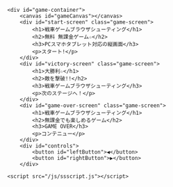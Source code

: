 <!DOCTYPE HTML PUBLIC "-//W3C//DTD HTML 4.01 Transitional//EN">
<html dir="ltr" lang="ja">
    <head>
        <meta http-equiv="Content-Type" content="text/html; charset=UTF-8">
<meta name="description" content="戦車ゲームブラウザシューティング無料PCスマホタブレット対応の縦画面です。">
        <meta name="keywords" content="戦車,ゲーム,ブラウザ,シューティング,無料">
        <meta http-equiv="Content-Style-Type" content="text/css">
        <meta http-equiv="Content-Script-Type" content="text/javascript">
    <meta name="viewport" content="width=device-width, initial-scale=1.0, viewport-fit=cover">
    <link rel="stylesheet" href="/css/ssstyle.css">
        <title>戦車ゲームブラウザシューティング</title>
  </head>
    <body>


    <div id="game-container">
        <canvas id="gameCanvas"></canvas>
        <div id="start-screen" class="game-screen">
            <h1>戦車ゲームブラウザシューティング</h1>
            <h2>無料 無課金ゲーム☆</h2>
            <h3>PCスマホタブレット対応の縦画面</h3>
            <p>スタート!</p>
        </div>
        <div id="victory-screen" class="game-screen">
            <h1>大勝利☆</h1>
            <h2>敵を撃破!!</h2>
            <h3>戦車ゲームブラウザシューティング</h3>
            <p>次のステージへ！</p>
        </div>
        <div id="game-over-screen" class="game-screen">
            <h1>戦車ゲームブラウザシューティング</h1>
            <h2>無課金でも楽しめるゲーム</h2>
            <h3>GAME OVER</h3>
            <p>コンテニュー</p>
        </div>
        <div id="controls">
            <button id="leftButton">◀</button>
            <button id="rightButton">▶</button>
        </div>

    <script src="/js/ssscript.js"></script>
</div>
    </body>
</html>